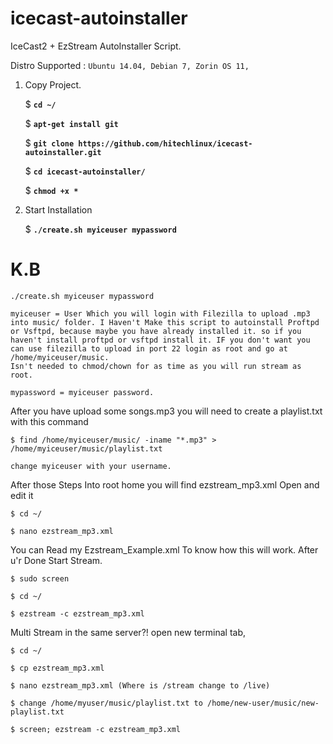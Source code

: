 # icecast-autoinstaller
IceCast2 + EzStream AutoInstaller Script.

Distro Supported : `Ubuntu 14.04, Debian 7, Zorin OS 11,`

1. Copy Project.
    
    $ **`cd ~/`**
  
    $ **`apt-get install git`**
    
    $ **`git clone https://github.com/hitechlinux/icecast-autoinstaller.git`**
    
    $ **`cd icecast-autoinstaller/`**
    
    $ **`chmod +x *`**

2. Start Installation

    $ **`./create.sh myiceuser mypassword`**

# K.B

    ./create.sh myiceuser mypassword
  
    myiceuser = User Which you will login with Filezilla to upload .mp3 into music/ folder. I Haven't Make this script to autoinstall Proftpd or Vsftpd, because maybe you have already installed it. so if you haven't install proftpd or vsftpd install it. IF you don't want you can use filezilla to upload in port 22 login as root and go at /home/myiceuser/music.
    Isn't needed to chmod/chown for as time as you will run stream as root. 
  
    mypassword = myiceuser password.

After you have upload some songs.mp3 you will need to create a playlist.txt with this command
  
    $ find /home/myiceuser/music/ -iname "*.mp3" > /home/myiceuser/music/playlist.txt
  
    change myiceuser with your username.
  
After those Steps Into root home you will find ezstream_mp3.xml Open and edit it

    $ cd ~/

    $ nano ezstream_mp3.xml

You can Read my Ezstream_Example.xml To know how this will work. After u'r Done Start Stream.

    $ sudo screen
 
    $ cd ~/
 
    $ ezstream -c ezstream_mp3.xml


Multi Stream in the same server?!
open new terminal tab, 

    $ cd ~/
    
    $ cp ezstream_mp3.xml
    
    $ nano ezstream_mp3.xml (Where is /stream change to /live)
    
    $ change /home/myuser/music/playlist.txt to /home/new-user/music/new-playlist.txt
    
    $ screen; ezstream -c ezstream_mp3.xml
